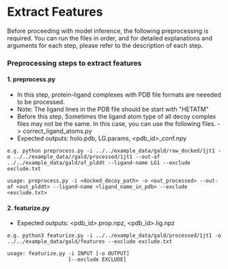 # Extract Features
Before proceeding with model inference, the following preprocessing is required. You can run the files in order, and for detailed explanations and arguments for each step, please refer to the description of each step.

### Preprocessing steps to extract features
#### 1. preprocess.py
* In this step, protein-ligand complexes with PDB file formats are neeeded to be processed.
* Note: The ligand lines in the PDB file should be start with "HETATM"
* Before this step, Sometimes the ligand atom type of all decoy complex files may not be the same. In this case, you can use the following files. ->  correct_ligand_atoms.py
* Expected outputs: holo.pdb, LG.params, <pdb_id>_conf.npy
```
e.g. python preprocess.py -i ../../example_data/gald/raw_docked/1jt1 -o ../../example_data//gald/processed/1jt1 --out-af ../../example_data/gald/af_plddt --ligand-name LG1 --exclude exclude.txt

usage: preprocess.py -i <docked_decoy_path> -o <out_processed> --out-af <out_plddt> --ligand-name <ligand_name_in_pdb> --exclude <exclude.txt>
```

#### 2. featurize.py
* Expected outputs: <pdb_id>.prop.npz, <pdb_id>.lig.npz
```
e.g. python3 featurize.py -i ../../example_data/gald/processed/1jt1 -o ../../example_data/gald/features --exclude exclude.txt

usage: featurize.py -i INPUT [-o OUTPUT]
                    [--exclude EXCLUDE]
```
